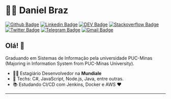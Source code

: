# :man_technologist: Daniel Braz

[![Github Badge](https://img.shields.io/badge/-Github-000?style=flat-square&logo=Github&logoColor=white&link=https://github.com/drzbraz)](https://github.com/drzbraz)
[![Linkedin Badge](https://img.shields.io/badge/-LinkedIn-blue?style=flat-square&logo=Linkedin&logoColor=white&link=https://www.linkedin.com/in/drzbraz/)](https://www.linkedin.com/in/drzbraz/)
[![DEV Badge](https://img.shields.io/badge/-DEV.to-000?style=flat-square&logo=dev.to&logoColor=white&link=https://dev.to/lucasgdb)](https://dev.to/drzbraz)
[![Stackoverflow Badge](https://img.shields.io/badge/-Stackoverflow-4CA143?style=flat-square&logo=Stackoverflow&logoColor=white&link=https://pt.stackoverflow.com/users/93508/drzbraz)](https://pt.stackoverflow.com/users/199136/drzbraz)
[![Twitter Badge](https://img.shields.io/badge/-Twitter-1ca0f1?style=flat-square&labelColor=1ca0f1&logo=twitter&logoColor=white&link=https://twitter.com/drzbraz)](https://twitter.com/drzbraz)
[![Telegram Badge](https://img.shields.io/badge/-Telegram-1ca0f1?style=flat-square&labelColor=1ca0f1&logo=telegram&logoColor=white&link=https://t.me/drzbraz)](https://t.me/drzbraz)
[![Gmail Badge](https://img.shields.io/badge/-Gmail-c14438?style=flat-square&logo=Gmail&logoColor=white&link=mailto:drz.braz@gmail.com)](mailto:drz.braz@gmail.com)

## Olá! 👋

Graduando em Sistemas de Informação pela universidade PUC-Minas (Majoring in Information System from PUC-Minas University).

- :office_worker: Estagiário Desenvolvedor na **Mundiale**
- :blue_heart: Techs: C#, JavaScript, Node.js, Java, entre outras.
- :books: Estudando CI/CD com Jenkins, Docker e AWS :heart:

---
